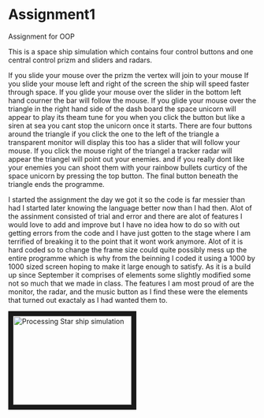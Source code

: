 # Assignment1
Assignment for OOP

This is a space ship simulation which contains four control buttons and one central control prizm and 
sliders and radars. 

If you slide your mouse over the prizm the vertex will join to your mouse 
If you slide your mouse left and right of the screen the ship will speed faster through
space.
If you glide your mouse over the slider in the bottom left hand courner the bar will follow the mouse.
If you glide your mouse over the triangle in the right hand side of the dash board 
the space unicorn will appear to play its theam tune for you when you click the button 
but like a siren at sea you cant stop the unicorn once it starts.
There are four buttons around the triangle if you click the one to the left of the 
triangle a transparent monitor will display this too has a slider that will follow your 
mouse.
If you click the mouse right of the triangel a tracker radar will appear the triangel will point
out your enemies.
and if you really dont like your enemies you can shoot them with your rainbow bullets
curticy of the space unicorn by pressing the top button.
The final button beneath the triangle ends the programme.

I started the assignment the day we got it so the code is far messier than had I started later
knowing the language better now than I had then. Alot of the assinment consisted of trial and 
error and there are alot of features I would love to add and improve but I have no idea how to do
so with out getting errors from the code and I have just gotten to the stage where I am terrified
of breaking it to the point that it wont work anymore. Alot of it is hard coded so to change the frame
size could quite possibly mess up the entire programme which is why from the beinning I coded it using
a 1000 by 1000 sized screen hoping to make it large enough to satisfy. As it is a build up since September
it comprises of elements some slightly modified some not so much that we made in class. The features I am
most proud of are the monitor, the radar, and the music button as I find these were the elements 
that turned out exactaly as I had wanted them to.

<a href="https://youtu.be/Ham4_P-NDCg" target="_blank"><img src="thumbnail.jpg" 
alt="Processing Star ship simulation" width="240" height="180" border="10" /></a>